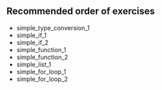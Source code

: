 ## Recommended order of exercises
* simple_type_conversion_1
* simple_if_1
* simple_if_2
* simple_function_1
* simple_function_2
* simple_list_1
* simple_for_loop_1
* simple_for_loop_2
